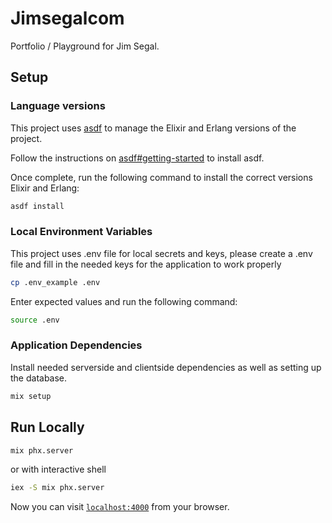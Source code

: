 # Jimsegalcom

Portfolio / Playground for Jim Segal.

## Setup

### Language versions

This project uses [asdf](https://asdf-vm.com/) to manage the Elixir and Erlang versions of the project.

Follow the instructions on [asdf#getting-started](https://asdf-vm.com/guide/getting-started.html) to install asdf.

Once complete, run the following command to install the correct versions Elixir and Erlang:

```sh
asdf install
```

### Local Environment Variables

This project uses .env file for local secrets and keys, please create a .env file and fill in the needed keys for the application to work properly

```sh
cp .env_example .env
```

Enter expected values and run the following command:

```sh
source .env
```

### Application Dependencies

Install needed serverside and clientside dependencies as well as setting up the database.

```sh
mix setup
```

## Run Locally

```sh
mix phx.server
```

or with interactive shell

```sh
iex -S mix phx.server
```

Now you can visit [`localhost:4000`](http://localhost:4000) from your browser.
